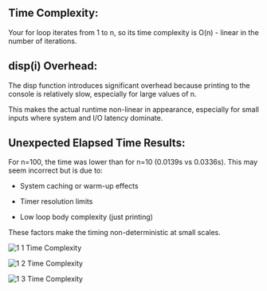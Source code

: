 ## Time Complexity:

Your for loop iterates from 1 to n, so its time complexity is O(n) - linear in the number of iterations.

## disp(i) Overhead:

The disp function introduces significant overhead because printing to the console is relatively slow, especially for large values of n.

This makes the actual runtime non-linear in appearance, especially for small inputs where system and I/O latency dominate.

## Unexpected Elapsed Time Results:

For n=100, the time was lower than for n=10 (0.0139s vs 0.0336s). This may seem incorrect but is due to:

* System caching or warm-up effects

* Timer resolution limits

* Low loop body complexity (just printing)

These factors make the timing non-deterministic at small scales.

![1 1 Time Complexity](https://github.com/user-attachments/assets/f9198d70-5560-430d-9651-2eebe06d170e)

![1 2 Time Complexity](https://github.com/user-attachments/assets/7f6a60f3-32f7-4b1d-b1a6-809adb31c627)

![1 3 Time Complexity](https://github.com/user-attachments/assets/3e981def-8fd6-4473-89bc-23d60bde3765)




